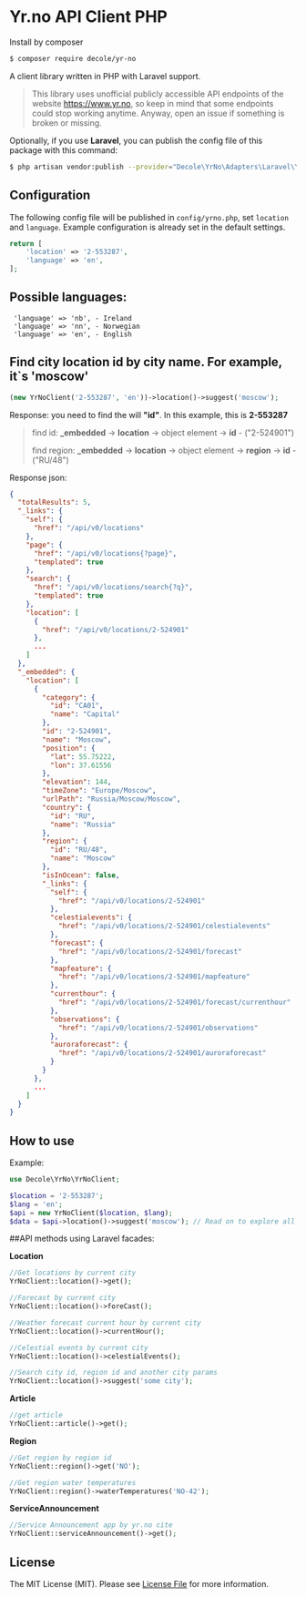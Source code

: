# Yr.no API Client PHP

Install by composer

``` bash
$ composer require decole/yr-no
```

A client library written in PHP with Laravel support.

> This library uses unofficial publicly accessible API endpoints of the website https://www.yr.no, so keep in mind that some endpoints could stop working anytime. Anyway, open an issue if something is broken or missing.

Optionally, if you use **Laravel**, you can publish the config file of this package with this command:

``` bash
$ php artisan vendor:publish --provider="Decole\YrNo\Adapters\Laravel\YrNoServiceProvider" --tag=config
```

## Configuration
The following config file will be published in `config/yrno.php`, set `location` and `language`. Example configuration is already set in the default settings.

```php
return [  
    'location' => '2-553287',
    'language' => 'en',
];
```

## Possible languages:
```
 'language' => 'nb', - Ireland
 'language' => 'nn', - Norwegian
 'language' => 'en', - English
```

## Find city location id by city name. For example, it`s 'moscow'
```php
(new YrNoClient('2-553287', 'en'))->location()->suggest('moscow');
```

Response: you need to find the will **"id"**. In this example, this is **2-553287**

> find id:  **_embedded** -> **location** -> object element -> **id**  -  ("2-524901") 
> 
> find region:  **_embedded** -> **location** -> object element -> **region** -> **id**  -  ("RU/48")

Response json:
```json
{
  "totalResults": 5,
  "_links": {
    "self": {
      "href": "/api/v0/locations"
    },
    "page": {
      "href": "/api/v0/locations{?page}",
      "templated": true
    },
    "search": {
      "href": "/api/v0/locations/search{?q}",
      "templated": true
    },
    "location": [
      {
        "href": "/api/v0/locations/2-524901"
      },
      ...
    ]
  },
  "_embedded": {
    "location": [
      {
        "category": {
          "id": "CA01",
          "name": "Capital"
        },
        "id": "2-524901",
        "name": "Moscow",
        "position": {
          "lat": 55.75222,
          "lon": 37.61556
        },
        "elevation": 144,
        "timeZone": "Europe/Moscow",
        "urlPath": "Russia/Moscow/Moscow",
        "country": {
          "id": "RU",
          "name": "Russia"
        },
        "region": {
          "id": "RU/48",
          "name": "Moscow"
        },
        "isInOcean": false,
        "_links": {
          "self": {
            "href": "/api/v0/locations/2-524901"
          },
          "celestialevents": {
            "href": "/api/v0/locations/2-524901/celestialevents"
          },
          "forecast": {
            "href": "/api/v0/locations/2-524901/forecast"
          },
          "mapfeature": {
            "href": "/api/v0/locations/2-524901/mapfeature"
          },
          "currenthour": {
            "href": "/api/v0/locations/2-524901/forecast/currenthour"
          },
          "observations": {
            "href": "/api/v0/locations/2-524901/observations"
          },
          "auroraforecast": {
            "href": "/api/v0/locations/2-524901/auroraforecast"
          }
        }
      },
      ...
    ]
  }
}
```

## How to use

Example:
```php
use Decole\YrNo\YrNoClient;

$location = '2-553287';  
$lang = 'en';  
$api = new YrNoClient($location, $lang);  
$data = $api->location()->suggest('moscow'); // Read on to explore all available methods
```

##API methods using Laravel facades:

**Location**
```php
//Get locations by current city
YrNoClient::location()->get();

//Forecast by current city
YrNoClient::location()->foreCast();

//Weather forecast current hour by current city
YrNoClient::location()->currentHour();

//Celestial events by current city
YrNoClient::location()->celestialEvents();

//Search city id, region id and another city params 
YrNoClient::location()->suggest('some city');
```

**Article**
```php
//get article
YrNoClient::article()->get();
```

**Region**
```php
//Get region by region id
YrNoClient::region()->get('NO');

//Get region water temperatures
YrNoClient::region()->waterTemperatures('NO-42');
```

**ServiceAnnouncement**
```php
//Service Announcement app by yr.no cite
YrNoClient::serviceAnnouncement()->get();
```

## License
The MIT License (MIT). Please see [License File](LICENSE.md) for more information.
